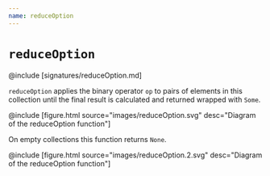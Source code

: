 ```yaml
---
name: reduceOption
---
```


# `reduceOption`

@include [signatures/reduceOption.md]

`reduceOption` applies the binary operator `op` to pairs of elements in this collection until the final result is calculated and returned wrapped with `Some`.

@include [figure.html source="images/reduceOption.svg" desc="Diagram of the reduceOption function"]

On empty collections this function returns `None`.

@include [figure.html source="images/reduceOption.2.svg" desc="Diagram of the reduceOption function"]
